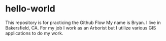 # hello-world
This repository is for practicing the Github Flow
My name is Bryan. I live in Bakersfield, CA. For my job I work as an Arborist but I utilize various GIS applications to do my work. 
